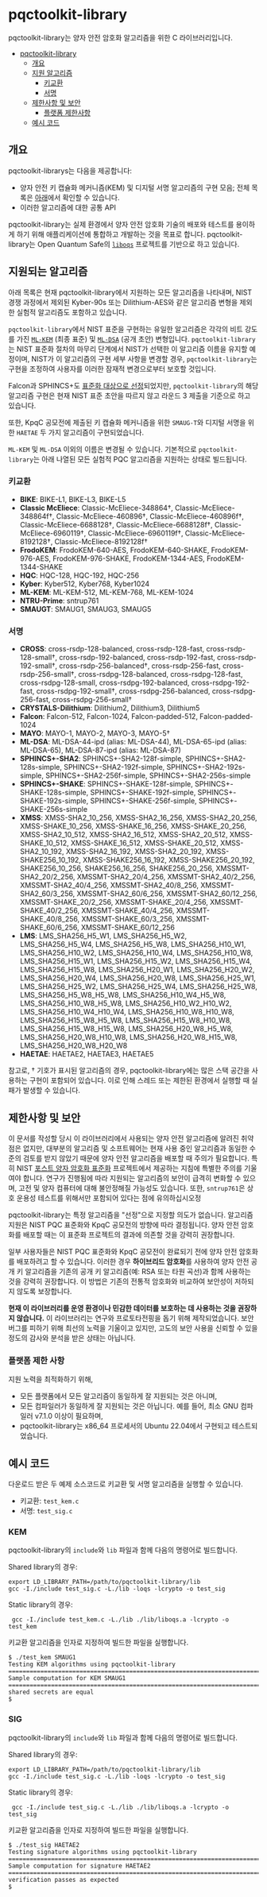 pqctoolkit-library
======================

pqctoolkit-library는 양자 안전 암호화 알고리즘을 위한 C 라이브러리입니다.

- [pqctoolkit-library](#pqctoolkit-library)
	- [개요](#개요)
	- [지원 알고리즘](#supported-algorithms)
		- [키교환](#key-encapsulation-mechanisms)
		- [서명](#signature-schemes)
	- [제한사항 및 보안](#limitations-and-security)
		- [플랫폼 제한사항](#platform-limitations)
	- [예시 코드](#예시-코드)

## 개요

pqctoolkit-librarys는 다음을 제공합니다:

- 양자 안전 키 캡슐화 메커니즘(KEM) 및 디지털 서명 알고리즘의 구현 모음; 전체 목록은 [아래](#supported-algorithms)에서 확인할 수 있습니다.
- 이러한 알고리즘에 대한 공통 API

pqctoolkit-library는 실제 환경에서 양자 안전 암호화 기술의 배포와 테스트를 용이하게 하기 위해 애플리케이션에 통합하고 개발하는 것을 목표로 합니다. pqctoolkit-library는 Open Quantum Safe의 [`liboqs`](https://github.com/open-quantum-safe/liboqs) 프로젝트를 기반으로 하고 있습니다.

## 지원되는 알고리즘

아래 목록은 현재 pqctoolkit-library에서 지원하는 모든 알고리즘을 나타내며, NIST 경쟁 과정에서 제외된 Kyber-90s 또는 Dilithium-AES와 같은 알고리즘 변형을 제외한 실험적 알고리즘도 포함하고 있습니다.

`pqctoolkit-library`에서 NIST 표준을 구현하는 유일한 알고리즘은 각각의 비트 강도를 가진 [`ML-KEM`](https://csrc.nist.gov/pubs/fips/203/final) (최종 표준) 및 [`ML-DSA`](https://csrc.nist.gov/pubs/fips/204/ipd) (공개 초안) 변형입니다. `pqctoolkit-library`는 NIST 표준화 절차의 마무리 단계에서 NIST가 선택한 이 알고리즘 이름을 유지할 예정이며, NIST가 이 알고리즘의 구현 세부 사항을 변경할 경우, `pqctoolkit-library`는 구현을 조정하여 사용자를 이러한 잠재적 변경으로부터 보호할 것입니다.

Falcon과 SPHINCS+도 [표준화 대상으로 선정](https://csrc.nist.gov/Projects/post-quantum-cryptography/selected-algorithms-2022)되었지만, `pqctoolkit-library`의 해당 알고리즘 구현은 현재 NIST 표준 초안을 따르지 않고 라운드 3 제출을 기준으로 하고 있습니다.

또한, KpqC 공모전에 제출된 키 캡슐화 메커니즘을 위한 `SMAUG-T`와 디지털 서명을 위한 `HAETAE` 두 가지 알고리즘이 구현되었습니다.

`ML-KEM` 및 `ML-DSA` 이외의 이름은 변경될 수 있습니다. 기본적으로 `pqctoolkit-library`는 아래 나열된 모든 실험적 PQC 알고리즘을 지원하는 상태로 빌드됩니다.

### 키교환

- **BIKE**: BIKE-L1, BIKE-L3, BIKE-L5
- **Classic McEliece**: Classic-McEliece-348864†, Classic-McEliece-348864f†, Classic-McEliece-460896†, Classic-McEliece-460896f†, Classic-McEliece-6688128†, Classic-McEliece-6688128f†, Classic-McEliece-6960119†, Classic-McEliece-6960119f†, Classic-McEliece-8192128†, Classic-McEliece-8192128f†
- **FrodoKEM**: FrodoKEM-640-AES, FrodoKEM-640-SHAKE, FrodoKEM-976-AES, FrodoKEM-976-SHAKE, FrodoKEM-1344-AES, FrodoKEM-1344-SHAKE
- **HQC**: HQC-128, HQC-192, HQC-256
- **Kyber**: Kyber512, Kyber768, Kyber1024
- **ML-KEM**: ML-KEM-512, ML-KEM-768, ML-KEM-1024
- **NTRU-Prime**: sntrup761
- **SMAUGT**: SMAUG1, SMAUG3, SMAUG5

### 서명

- **CROSS**: cross-rsdp-128-balanced, cross-rsdp-128-fast, cross-rsdp-128-small†, cross-rsdp-192-balanced, cross-rsdp-192-fast, cross-rsdp-192-small†, cross-rsdp-256-balanced†, cross-rsdp-256-fast, cross-rsdp-256-small†, cross-rsdpg-128-balanced, cross-rsdpg-128-fast, cross-rsdpg-128-small, cross-rsdpg-192-balanced, cross-rsdpg-192-fast, cross-rsdpg-192-small†, cross-rsdpg-256-balanced, cross-rsdpg-256-fast, cross-rsdpg-256-small†
- **CRYSTALS-Dilithium**: Dilithium2, Dilithium3, Dilithium5
- **Falcon**: Falcon-512, Falcon-1024, Falcon-padded-512, Falcon-padded-1024
- **MAYO**: MAYO-1, MAYO-2, MAYO-3, MAYO-5†
- **ML-DSA**: ML-DSA-44-ipd (alias: ML-DSA-44), ML-DSA-65-ipd (alias: ML-DSA-65), ML-DSA-87-ipd (alias: ML-DSA-87)
- **SPHINCS+-SHA2**: SPHINCS+-SHA2-128f-simple, SPHINCS+-SHA2-128s-simple, SPHINCS+-SHA2-192f-simple, SPHINCS+-SHA2-192s-simple, SPHINCS+-SHA2-256f-simple, SPHINCS+-SHA2-256s-simple
- **SPHINCS+-SHAKE**: SPHINCS+-SHAKE-128f-simple, SPHINCS+-SHAKE-128s-simple, SPHINCS+-SHAKE-192f-simple, SPHINCS+-SHAKE-192s-simple, SPHINCS+-SHAKE-256f-simple, SPHINCS+-SHAKE-256s-simple
- **XMSS**: XMSS-SHA2_10_256, XMSS-SHA2_16_256, XMSS-SHA2_20_256, XMSS-SHAKE_10_256, XMSS-SHAKE_16_256, XMSS-SHAKE_20_256, XMSS-SHA2_10_512, XMSS-SHA2_16_512, XMSS-SHA2_20_512, XMSS-SHAKE_10_512, XMSS-SHAKE_16_512, XMSS-SHAKE_20_512, XMSS-SHA2_10_192, XMSS-SHA2_16_192, XMSS-SHA2_20_192, XMSS-SHAKE256_10_192, XMSS-SHAKE256_16_192, XMSS-SHAKE256_20_192, SHAKE256_10_256, SHAKE256_16_256, SHAKE256_20_256, XMSSMT-SHA2_20/2_256, XMSSMT-SHA2_20/4_256, XMSSMT-SHA2_40/2_256, XMSSMT-SHA2_40/4_256, XMSSMT-SHA2_40/8_256, XMSSMT-SHA2_60/3_256, XMSSMT-SHA2_60/6_256, XMSSMT-SHA2_60/12_256, XMSSMT-SHAKE_20/2_256, XMSSMT-SHAKE_20/4_256, XMSSMT-SHAKE_40/2_256, XMSSMT-SHAKE_40/4_256, XMSSMT-SHAKE_40/8_256, XMSSMT-SHAKE_60/3_256, XMSSMT-SHAKE_60/6_256, XMSSMT-SHAKE_60/12_256
- **LMS**: LMS_SHA256_H5_W1, LMS_SHA256_H5_W2, LMS_SHA256_H5_W4, LMS_SHA256_H5_W8, LMS_SHA256_H10_W1, LMS_SHA256_H10_W2, LMS_SHA256_H10_W4, LMS_SHA256_H10_W8, LMS_SHA256_H15_W1, LMS_SHA256_H15_W2, LMS_SHA256_H15_W4, LMS_SHA256_H15_W8, LMS_SHA256_H20_W1, LMS_SHA256_H20_W2, LMS_SHA256_H20_W4, LMS_SHA256_H20_W8, LMS_SHA256_H25_W1, LMS_SHA256_H25_W2, LMS_SHA256_H25_W4, LMS_SHA256_H25_W8, LMS_SHA256_H5_W8_H5_W8, LMS_SHA256_H10_W4_H5_W8, LMS_SHA256_H10_W8_H5_W8, LMS_SHA256_H10_W2_H10_W2, LMS_SHA256_H10_W4_H10_W4, LMS_SHA256_H10_W8_H10_W8, LMS_SHA256_H15_W8_H5_W8, LMS_SHA256_H15_W8_H10_W8, LMS_SHA256_H15_W8_H15_W8, LMS_SHA256_H20_W8_H5_W8, LMS_SHA256_H20_W8_H10_W8, LMS_SHA256_H20_W8_H15_W8, LMS_SHA256_H20_W8_H20_W8
- **HAETAE**: HAETAE2, HAETAE3, HAETAE5

참고로, † 기호가 표시된 알고리즘의 경우, pqctoolkit-library에는 많은 스택 공간을 사용하는 구현이 포함되어 있습니다. 이로 인해 스레드 또는 제한된 환경에서 실행할 때 실패가 발생할 수 있습니다.

## 제한사항 및 보안

이 문서를 작성할 당시 이 라이브러리에서 사용되는 양자 안전 알고리즘에 알려진 취약점은 없지만, 대부분의 알고리즘 및 소프트웨어는 현재 사용 중인 알고리즘과 동일한 수준의 검토를 받지 않았기 때문에 양자 안전 알고리즘을 배포할 때 주의가 필요합니다. 특히 NIST [포스트 양자 암호화 표준화](https://csrc.nist.gov/Projects/Post-Quantum-Cryptography/Post-Quantum-Cryptography-Standardization) 프로젝트에서 제공하는 지침에 특별한 주의를 기울여야 합니다. 연구가 진행됨에 따라 지원되는 알고리즘의 보안이 급격히 변화할 수 있으며, 고전 및 양자 컴퓨터에 대해 불안정해질 가능성도 있습니다. 또한, `sntrup761`은 상호 운용성 테스트를 위해서만 포함되어 있다는 점에 유의하십시오정

pqctoolkit-library는 특정 알고리즘을 "선정"으로 지정할 의도가 없습니다. 알고리즘 지원은 NIST PQC 표준화와 KpqC 공모전의 방향에 따라 결정됩니다. 양자 안전 암호화를 배포할 때는 이 표준화 프로젝트의 결과에 의존할 것을 강력히 권장합니다.

일부 사용자들은 NIST PQC 표준화와 KpqC 공모전이 완료되기 전에 양자 안전 암호화를 배포하려고 할 수 있습니다. 이러한 경우 **하이브리드 암호화**를 사용하여 양자 안전 공개 키 알고리즘을 기존의 공개 키 알고리즘(예: RSA 또는 타원 곡선)과 함께 사용하는 것을 강력히 권장합니다. 이 방법은 기존의 전통적 암호화와 비교하여 보안성이 저하되지 않도록 보장합니다.

**현재 이 라이브러리를 운영 환경이나 민감한 데이터를 보호하는 데 사용하는 것을 권장하지 않습니다.** 이 라이브러리는 연구와 프로토타전핑을 돕기 위해 제작되었습니다. 보안 버그를 피하기 위해 최선의 노력을 기울이고 있지만, 고도의 보안 사용을 신뢰할 수 있을 정도의 감사와 분석을 받은 상태는 아닙니다.

### 플랫폼 제한 사항
지원 노력을 최적화하기 위해,
- 모든 플랫폼에서 모든 알고리즘이 동일하게 잘 지원되는 것은 아니며,
- 모든 컴파일러가 동일하게 잘 지원되는 것은 아닙니다. 예를 들어, 최소 GNU 컴파일러 v7.1.0 이상이 필요하며,
- pqctoolkit-library는 x86_64 프로세서의 Ubuntu 22.04에서 구현되고 테스트되었습니다.

## 예시 코드
다운로드 받은 두 예제 소스코드로 키교환 및 서명 알고리즘을 실행할 수 있습니다.
- 키교환: `test_kem.c`
- 서명: `test_sig.c`

### KEM

pqctoolkit-library의 `include`와 `lib` 파일과 함께 다음의 명령어로 빌드합니다.


Shared library의 경우:
```
export LD_LIBRARY_PATH=/path/to/pqctoolkit-library/lib
gcc -I./include test_sig.c -L./lib -loqs -lcrypto -o test_sig
```

Static library의 경우:
```
 gcc -I./include test_kem.c -L./lib ./lib/liboqs.a -lcrypto -o test_kem
```

키교환 알고리즘을 인자로 지정하여 빌드한 파일을 실행합니다.

```
$ ./test_kem SMAUG1
Testing KEM algorithms using pqctoolkit-library
================================================================================
Sample computation for KEM SMAUG1
================================================================================
shared secrets are equal
$
```

### SIG

pqctoolkit-library의 `include`와 `lib` 파일과 함께 다음의 명령어로 빌드합니다.

Shared library의 경우:
```
export LD_LIBRARY_PATH=/path/to/pqctoolkit-library/lib
gcc -I./include test_sig.c -L./lib -loqs -lcrypto -o test_sig
```

Static library의 경우:
```
 gcc -I./include test_sig.c -L./lib ./lib/liboqs.a -lcrypto -o test_sig
```

키교환 알고리즘을 인자로 지정하여 빌드한 파일을 실행합니다.

```
$ ./test_sig HAETAE2
Testing signature algorithms using pqctoolkit-library
================================================================================
Sample computation for signature HAETAE2
================================================================================
verification passes as expected
$
```

